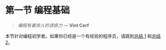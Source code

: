 # 第一节 编程基础

> *编程有着惊人的诱惑力* — **Vint Cerf**

本节针对编程初学者。如果你已经是一个有经验的程序员，请跳到[总结 1](./se01-ch15.md) 和[总结 2](./se02-ch14.md)。

